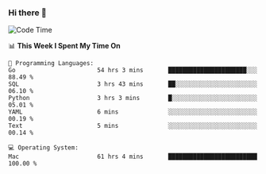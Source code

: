 ### Hi there 👋

<!--
**CrazyCollin/crazycollin** is a ✨ _special_ ✨ repository because its `README.md` (this file) appears on your GitHub profile.

Here are some ideas to get you started:

- 🔭 I’m currently working on ...
- 🌱 I’m currently learning ...
- 👯 I’m looking to collaborate on ...
- 🤔 I’m looking for help with ...
- 💬 Ask me about ...
- 📫 How to reach me: ...
- 😄 Pronouns: ...
- ⚡ Fun fact: ...
-->

<!--START_SECTION:waka-->
![Code Time](http://img.shields.io/badge/Code%20Time-2%2C308%20hrs%2018%20mins-blue)

📊 **This Week I Spent My Time On** 

```text
💬 Programming Languages: 
Go                       54 hrs 3 mins       ██████████████████████░░░   88.49 % 
SQL                      3 hrs 43 mins       ██░░░░░░░░░░░░░░░░░░░░░░░   06.10 % 
Python                   3 hrs 3 mins        █░░░░░░░░░░░░░░░░░░░░░░░░   05.01 % 
YAML                     6 mins              ░░░░░░░░░░░░░░░░░░░░░░░░░   00.19 % 
Text                     5 mins              ░░░░░░░░░░░░░░░░░░░░░░░░░   00.14 % 

💻 Operating System: 
Mac                      61 hrs 4 mins       █████████████████████████   100.00 % 
```


<!--END_SECTION:waka-->
